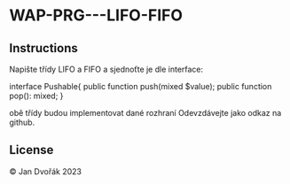 # WAP-PRG---LIFO-FIFO


## Instructions
Napište třídy LIFO a FIFO a sjednoťte je dle interface:


interface Pushable{
  public function push(mixed $value);
  public function pop(): mixed;
}

obě třídy budou implementovat dané rozhraní
Odevzdávejte jako odkaz na github.


## License

© Jan Dvořák 2023
